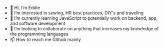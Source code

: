 - 👋 Hi, I’m Eddie
- 👀 I’m interested in sewing, HR best practices, DIY's and traveling
- 🌱 I’m currently learning JavaScript to potentially work on backend, app, and software development 
- 💞️ I’m looking to collaborate on anything that increases my knowledge of the programming languages
- 📫 How to reach me Github mainly

<!---
Eddendum/Eddendum is a ✨ special ✨ repository because its `README.md` (this file) appears on your GitHub profile.
You can click the Preview link to take a look at your changes.
--->
